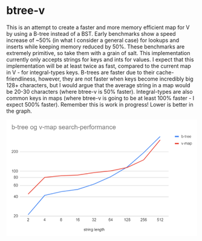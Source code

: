 # btree-v

This is an attempt to create a faster and more memory efficient map for V by using a B-tree instead of a BST. Early benchmarks show a speed increase of ~50% (in what I consider a general case) for lookups and inserts while keeping memory reduced by 50%. These benchmarks are extremely primitive, so take them with a grain of salt. This implementation currently only accepts strings for keys and ints for values. I expect that this implementation will be at least twice as fast, compared to the current map in V - for integral-types keys. B-trees are faster due to their cache-friendliness, however, they are not faster when keys become incredibly big 128+ characters, but I would argue that the average string in a map would be 20-30 characters (where btree-v is 50% faster). Integral-types are also common keys in maps (where btree-v is going to be at least 100% faster - I expect 500% faster). Remember this is work in progress! Lower is better in the graph.

![Benchmark](/search.PNG)
